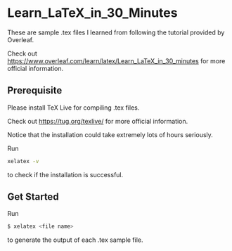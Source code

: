 # Learn_LaTeX_in_30_Minutes

These are sample .tex files I learned from following the tutorial provided by Overleaf.

Check out https://www.overleaf.com/learn/latex/Learn_LaTeX_in_30_minutes for more official information.

## Prerequisite

Please install TeX Live for compiling .tex files.

Check out https://tug.org/texlive/ for more official information.

Notice that the installation could take extremely lots of hours seriously.

Run

```bash
xelatex -v
```

to check if the installation is successful.

## Get Started

Run

```bash
$ xelatex <file name>
```

to generate the output of each .tex sample file.
